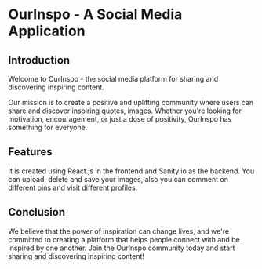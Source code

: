 # OurInspo - A Social Media Application

## Introduction

Welcome to OurInspo - the social media platform for sharing and discovering inspiring content.

Our mission is to create a positive and uplifting community where users can share and discover inspiring quotes, images. Whether you're looking for motivation, encouragement, or just a dose of positivity, OurInspo has something for everyone.

## Features
It is created using React.js in the frontend and Sanity.io as the backend.
You can upload, delete and save your images, also you can comment on different pins and visit different profiles.

## Conclusion
We believe that the power of inspiration can change lives, and we're committed to creating a platform that helps people connect with and be inspired by one another. Join the OurInspo community today and start sharing and discovering inspiring content!
